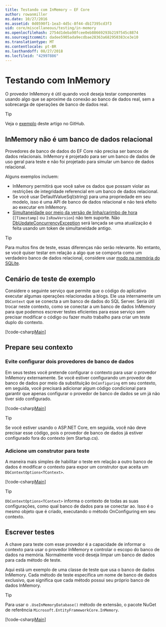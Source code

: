 ```yaml
---
title: Testando com InMemory – EF Core
author: rowanmiller
ms.date: 10/27/2016
ms.assetid: 0d0590f1-1ea3-4d5c-8f44-db17395cd3f3
uid: core/miscellaneous/testing/in-memory
ms.openlocfilehash: 2754d1deba98fcee0eb88669293b2197545c8874
ms.sourcegitcommit: dadee5905ada9ecdbae28363a682950383ce3e10
ms.translationtype: MT
ms.contentlocale: pt-BR
ms.lasthandoff: 08/27/2018
ms.locfileid: "42997886"
---
```

# <a name="testing-with-inmemory"></a>Testando com InMemory

O provedor InMemory é útil quando você deseja testar componentes usando algo que se aproxime da conexão ao banco de dados real, sem a sobrecarga de operações de banco de dados real.

> [!TIP]  
> Veja o [exemplo](https://github.com/aspnet/EntityFramework.Docs/tree/master/samples/core/Miscellaneous/Testing) deste artigo no GitHub.

## <a name="inmemory-is-not-a-relational-database"></a>InMemory não é um banco de dados relacional

Provedores de banco de dados do EF Core não precisa ser bancos de dados relacionais. InMemory é projetado para ser um banco de dados de uso geral para teste e não foi projetado para simular um banco de dados relacional.

Alguns exemplos incluem:

* InMemory permitirá que você salve os dados que possam violar as restrições de integridade referencial em um banco de dados relacional.
* Se você usar DefaultValueSql(string) para uma propriedade em seu modelo, isso é uma API de banco de dados relacional e não terá efeito ao executar em InMemory.
* [Simultaneidade por meio da versão de linha/carimbo de hora](xref:core/modeling/concurrency#timestamprow-version) (`[Timestamp]` ou `IsRowVersion`) não tem suporte. Não [DbUpdateConcurrencyException](https://docs.microsoft.com/dotnet/api/microsoft.entityframeworkcore.dbupdateconcurrencyexception) será lançada se uma atualização é feita usando um token de simultaneidade antigo.

> [!TIP]  
> Para muitos fins de teste, essas diferenças não serão relevante. No entanto, se você quiser testar em relação a algo que se comporta como um verdadeiro banco de dados relacional, considere usar [modo na memória do SQLite](sqlite.md).

## <a name="example-testing-scenario"></a>Cenário de teste de exemplo

Considere o seguinte serviço que permite que o código do aplicativo executar algumas operações relacionadas a blogs. Ele usa internamente um `DbContext` que se conecta a um banco de dados do SQL Server. Seria útil trocar neste contexto, como se conectar a um banco de dados InMemory para que podemos escrever testes eficientes para esse serviço sem precisar modificar o código ou fazer muito trabalho para criar um teste duplo do contexto.

[!code-csharp[Main](../../../../samples/core/Miscellaneous/Testing/BusinessLogic/BlogService.cs)]

## <a name="get-your-context-ready"></a>Prepare seu contexto

### <a name="avoid-configuring-two-database-providers"></a>Evite configurar dois provedores de banco de dados

Em seus testes você pretende configurar o contexto para usar o provedor InMemory externamente. Se você estiver configurando um provedor de banco de dados por meio da substituição `OnConfiguring` em seu contexto, em seguida, você precisará adicionar algum código condicional para garantir que apenas configurar o provedor de banco de dados se um já não tiver sido configurado.

[!code-csharp[Main](../../../../samples/core/Miscellaneous/Testing/BusinessLogic/BloggingContext.cs#OnConfiguring)]

> [!TIP]  
> Se você estiver usando o ASP.NET Core, em seguida, você não deve precisar esse código, pois o provedor de banco de dados já estiver configurado fora do contexto (em Startup.cs).

### <a name="add-a-constructor-for-testing"></a>Adicione um construtor para teste

A maneira mais simples de habilitar o teste em relação a outro banco de dados é modificar o contexto para expor um construtor que aceita um `DbContextOptions<TContext>`.

[!code-csharp[Main](../../../../samples/core/Miscellaneous/Testing/BusinessLogic/BloggingContext.cs#Constructors)]

> [!TIP]  
> `DbContextOptions<TContext>` informa o contexto de todas as suas configurações, como qual banco de dados para se conectar ao. Isso é o mesmo objeto que é criado, executando o método OnConfiguring em seu contexto.

## <a name="writing-tests"></a>Escrever testes

A chave para teste com esse provedor é a capacidade de informar o contexto para usar o provedor InMemory e controlar o escopo do banco de dados na memória. Normalmente você deseja limpar um banco de dados para cada método de teste.

Aqui está um exemplo de uma classe de teste que usa o banco de dados InMemory. Cada método de teste especifica um nome de banco de dados exclusivo, que significa que cada método possui seu próprio banco de dados InMemory.

>[!TIP]
> Para usar o `.UseInMemoryDatabase()` método de extensão, o pacote NuGet de referência `Microsoft.EntityFrameworkCore.InMemory`.

[!code-csharp[Main](../../../../samples/core/Miscellaneous/Testing/TestProject/InMemory/BlogServiceTests.cs)]
